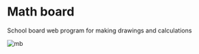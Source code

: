 # Math board
School board web program for making drawings and calculations

![mb](https://user-images.githubusercontent.com/34957083/92579962-22b84180-f28e-11ea-812f-faa4d0e9e3d5.png)
